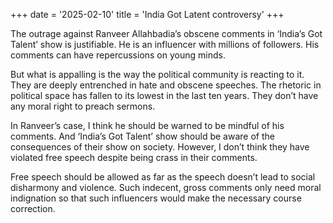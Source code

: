 +++
date = '2025-02-10'
title = 'India Got Latent controversy'
+++

The outrage against Ranveer Allahbadia’s obscene comments in ‘India’s Got Talent’ show is justifiable. He is an influencer with millions of followers. His comments can have repercussions on young minds.

But what is appalling is the way the political community is reacting to it. They are deeply entrenched in hate and obscene speeches. The rhetoric in political space has fallen to its lowest in the last ten years. They don’t have any moral right to preach sermons.

In Ranveer’s case, I think he should be warned to be mindful of his comments. And ‘India’s Got Talent’ show should be aware of the consequences of their show on society. However, I don’t think they have violated free speech despite being crass in their comments.

Free speech should be allowed as far as the speech doesn’t lead to social disharmony and violence. Such indecent, gross comments only need moral indignation so that such influencers would make the necessary course correction.